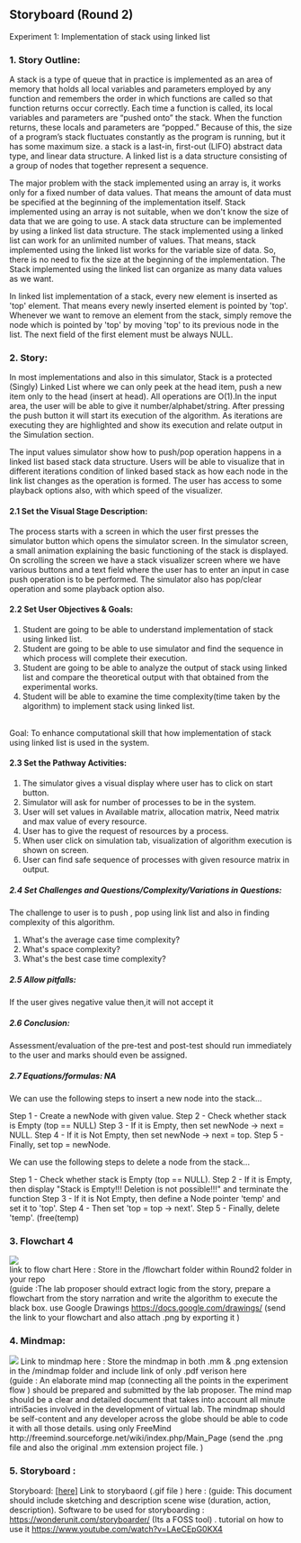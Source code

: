 ## Storyboard (Round 2)

Experiment 1: Implementation of stack using linked list

### 1. Story Outline:
A stack is a type of queue that in practice is implemented as an area of memory that holds all local variables and parameters employed by any function and remembers the order in which functions are called so that function returns occur correctly. Each time a function is called, its local variables and parameters are “pushed onto” the stack. When the function returns, these locals and parameters are “popped.” Because of this, the size of a program’s stack fluctuates constantly as the program is running, but it has some maximum size. a stack is a last-in, first-out (LIFO) abstract data type, and linear data structure. A linked list is a data structure consisting of a group of nodes that together represent a sequence.

The major problem with the stack implemented using an array is, it works only for a fixed number of data values. That means the amount of data must be specified at the beginning of the implementation itself. Stack implemented using an array is not suitable, when we don't know the size of data that we are going to use. A stack data structure can be implemented by using a linked list data structure. The stack implemented using a linked list can work for an unlimited number of values. That means, stack implemented using the linked list works for the variable size of data. So, there is no need to fix the size at the beginning of the implementation. The Stack implemented using the linked list can organize as many data values as we want.

In linked list implementation of a stack, every new element is inserted as 'top' element. That means every newly inserted element is pointed by 'top'. Whenever we want to remove an element from the stack, simply remove the node which is pointed by 'top' by moving 'top' to its previous node in the list. The next field of the first element must be always NULL.
### 2. Story:

In most implementations and also in this simulator, Stack is a protected (Singly) Linked List where we can only peek at the head item, push a new item only to the head (insert at head). All operations are O(1).In the input area, the user will be able to give it number/alphabet/string. After pressing the push button it will start its execution of the algorithm. As iterations are executing they are highlighted and show its execution and relate output in the Simulation section.

The input values simulator show how to push/pop operation happens in a linked list based stack data structure. Users will be able to visualize that in different iterations condition of linked based stack as how each node in the link list changes as the operation is formed. The user has access to some playback options also, with which speed of the visualizer.

#### 2.1 Set the Visual Stage Description:

The process starts with a screen in which the user first presses the simulator button which opens the simulator screen. In the simulator screen, a small animation explaining the basic functioning of the stack is displayed. On scrolling the screen we have a stack visualizer screen where we have various buttons and a text field where the user has to enter an input in case push operation is to be performed. The simulator also has pop/clear operation and some playback option also.


#### 2.2 Set User Objectives & Goals:
1. Student are going to be able to understand implementation of stack using linked list.
2. Student are going to be able to use simulator and find the sequence in which process will complete their
execution.
3. Student are going to be able to analyze the output of stack using linked list and compare the theoretical
output with that obtained from the experimental works.
4. Student will be able to examine the time complexity(time taken by the algorithm) to
implement stack using linked list.
<br>
Goal: To enhance computational skill that how implementation of stack using linked list is used in the system.

#### 2.3 Set the Pathway Activities:

1. The simulator gives a visual display where user has to click on start button.
2. Simulator will ask for number of processes to be in the system.
3. User will set values in Available matrix, allocation matrix, Need matrix and max
value of every resource.
4. User has to give the request of resources by a process.
5. When user click on simulation tab, visualization of algorithm execution is shown
on screen.
6. User can find safe sequence of processes with given resource matrix in output.

##### 2.4 Set Challenges and Questions/Complexity/Variations in Questions:

The challenge to user is to push , pop using link list
and also in finding complexity of this algorithm.
1. What's the average case time complexity?
2. What's space complexity?
3. What's the best case time complexity?

##### 2.5 Allow pitfalls:
If the user gives negative value then,it will not accept it

##### 2.6 Conclusion:
Assessment/evaluation of the pre-test and post-test should run immediately to the user
and marks should even be assigned.

##### 2.7 Equations/formulas: NA
We can use the following steps to insert a new node into the stack...

Step 1 - Create a newNode with given value.
Step 2 - Check whether stack is Empty (top == NULL)
Step 3 - If it is Empty, then set newNode → next = NULL.
Step 4 - If it is Not Empty, then set newNode → next = top.
Step 5 - Finally, set top = newNode.

We can use the following steps to delete a node from the stack...

Step 1 - Check whether stack is Empty (top == NULL).
Step 2 - If it is Empty, then display "Stack is Empty!!! Deletion is not possible!!!" and terminate the function
Step 3 - If it is Not Empty, then define a Node pointer 'temp' and set it to 'top'.
Step 4 - Then set 'top = top → next'.
Step 5 - Finally, delete 'temp'. (free(temp)


### 3. Flowchart 4
<img src="flowchart/flowchart.png"/><br>
link to flow chart Here : Store in the  /flowchart folder within Round2 folder in your repo
<br>
(guide :The lab proposer should extract logic from the story, prepare a flowchart from the story narration and write the algorithm to execute the black box.  use Google Drawings https://docs.google.com/drawings/ (send the link to your flowchart and also attach .png by exporting it )

### 4. Mindmap:
<img src="mindmap/mindmap.png"/>
 Link to mindmap here : Store the mindmap in both .mm & .png extension in the  /mindmap folder and include link of only .pdf verison here
 <br>
 (guide : An elaborate mind map (connecting all the points in the experiment flow ) should be prepared and submitted by the lab proposer. The mind map should be a clear and detailed document that takes into account all minute intri5acies involved in the development of virtual lab. The mindmap should be self-content and any developer across the globe should be able to code it with all those details. using only FreeMind http://freemind.sourceforge.net/wiki/index.php/Main_Page (send the .png file and also the original .mm extension project file. )

### 5. Storyboard :
Storyboard: <a href="Storyboard/carwiper.gif"> [here]</a>
Link to storybaord (.gif file ) here :
(guide: This document should include sketching and description scene wise (duration, action, description). Software to be used for storyboarding : https://wonderunit.com/storyboarder/ (Its a FOSS tool) . tutorial on how to use it https://www.youtube.com/watch?v=LAeCEpG0KX4
